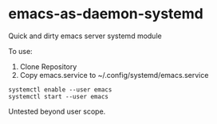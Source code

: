# emacs-as-daemon-systemd
Quick and dirty emacs server systemd module

To use:
1. Clone Repository
2. Copy emacs.service to ~/.config/systemd/emacs.service
```
systemctl enable --user emacs
systemctl start --user emacs
```
Untested beyond user scope.
